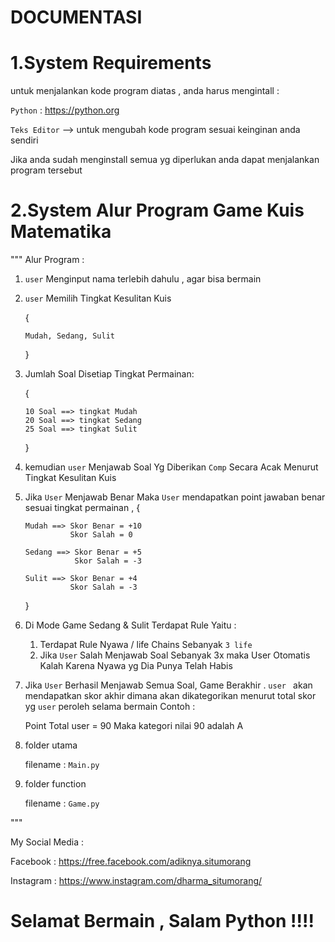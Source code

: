 # DOCUMENTASI

# 1.System Requirements 

untuk menjalankan kode program diatas , anda harus mengintall :

`Python` : https://python.org



`Teks Editor` --> untuk mengubah kode program sesuai keinginan anda sendiri


Jika anda sudah menginstall semua yg diperlukan anda 
dapat menjalankan program tersebut


# 2.System Alur Program Game Kuis Matematika

""" 
Alur Program :
1.  `user` Menginput nama terlebih dahulu , agar bisa bermain

1.  `user` Memilih Tingkat Kesulitan Kuis 

    { 
    
        Mudah, Sedang, Sulit
       
    }
    

2.  Jumlah Soal Disetiap Tingkat Permainan:

    
    {
        
        10 Soal ==> tingkat Mudah
        20 Soal ==> tingkat Sedang
        25 Soal ==> tingkat Sulit
        
    
    }

2.  kemudian `user` Menjawab Soal Yg Diberikan `Comp` Secara Acak 
    Menurut Tingkat Kesulitan Kuis

3.  Jika `User` Menjawab Benar Maka `User` mendapatkan point jawaban benar sesuai tingkat permainan , 
    {
        
        Mudah ==> Skor Benar = +10
                  Skor Salah = 0
        
        Sedang ==> Skor Benar = +5
                   Skor Salah = -3
        
        Sulit ==> Skor Benar = +4
                  Skor Salah = -3
    }

5. Di Mode Game Sedang & Sulit Terdapat Rule Yaitu : 
   1. Terdapat Rule Nyawa / life Chains Sebanyak `3 life`
   2. Jika `User` Salah Menjawab Soal Sebanyak 3x maka User Otomatis Kalah Karena Nyawa yg Dia Punya Telah Habis

6.  Jika ` User ` Berhasil Menjawab Semua Soal,
    Game Berakhir . 
    `user ` akan mendapatkan skor akhir
    dimana akan dikategorikan menurut total skor yg `user` peroleh selama bermain
    Contoh :

    Point Total user = 90
    Maka kategori nilai 90 adalah A
    
7. folder utama

   filename : ` Main.py `
   
8. folder function 

   filename : ` Game.py `

"""

My Social Media : 

Facebook : https://free.facebook.com/adiknya.situmorang

Instagram : https://www.instagram.com/dharma_situmorang/

# Selamat Bermain , Salam Python !!!!
